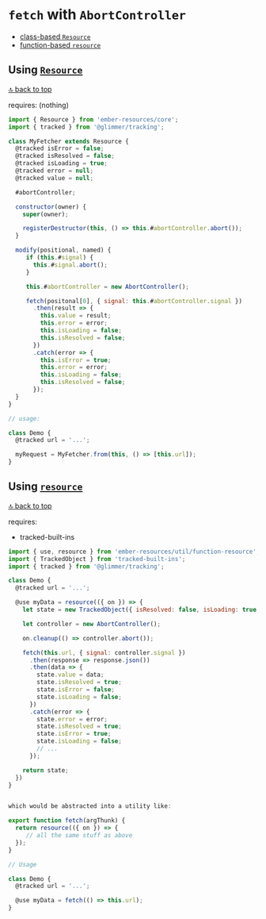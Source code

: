 # `fetch` with `AbortController`

- [class-based `Resource`](#using-resource)
- [function-based `resource`](#using-resource-1)

## Using [`Resource`](https://ember-resources.pages.dev/classes/core.Resource)

[🔝 back to top](#)

requires: (nothing)
```js
import { Resource } from 'ember-resources/core';
import { tracked } from '@glimmer/tracking';

class MyFetcher extends Resource {
  @tracked isError = false;
  @tracked isResolved = false;
  @tracked isLoading = true;
  @tracked error = null;
  @tracked value = null;

  #abortController;

  constructor(owner) {
    super(owner);

    registerDestructor(this, () => this.#abortController.abort());
  }

  modify(positional, named) {
     if (this.#signal) {
       this.#signal.abort();
     }

     this.#abortController = new AbortController();

     fetch(positonal[0], { signal: this.#abortController.signal })
       .then(result => {
         this.value = result;
         this.error = error;
         this.isLoading = false;
         this.isResolved = false;
       })
       .catch(error => {
         this.isError = true;
         this.error = error;
         this.isLoading = false;
         this.isResolved = false;
       });
  }
}

// usage:

class Demo {
  @tracked url = '...';

  myRequest = MyFetcher.from(this, () => [this.url]);
}
```

## Using [`resource`](https://ember-resources.pages.dev/modules/util_function_resource#resource)

[🔝 back to top](#)

requires:
 - tracked-built-ins
```js
import { use, resource } from 'ember-resources/util/function-resource';
import { TrackedObject } from 'tracked-built-ins';
import { tracked } from '@glimmer/tracking';

class Demo {
  @tracked url = '...';

  @use myData = resource(({ on }) => {
    let state = new TrackedObject({ isResolved: false, isLoading: true, isError: false, value: null, error: null });

    let controller = new AbortController();

    on.cleanup(() => controller.abort());

    fetch(this.url, { signal: controller.signal })
      .then(response => response.json())
      .then(data => {
        state.value = data;
        state.isResolved = true;
        state.isError = false;
        state.isLoading = false;
      })
      .catch(error => {
        state.error = error;
        state.isResolved = true;
        state.isError = true;
        state.isLoading = false;
        // ...
      });

    return state;
  })
}


which would be abstracted into a utility like:

export function fetch(argThunk) {
  return resource(({ on }) => {
     // all the same stuff as above
  });
}

// Usage

class Demo {
  @tracked url = '...';

  @use myData = fetch(() => this.url);
}
```
